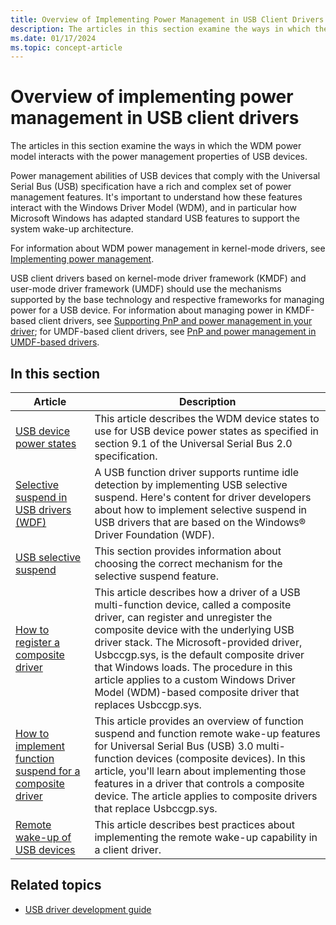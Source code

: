 ```yaml
---
title: Overview of Implementing Power Management in USB Client Drivers
description: The articles in this section examine the ways in which the WDM power model interacts with the power management properties of USB devices.
ms.date: 01/17/2024
ms.topic: concept-article
---
```


# Overview of implementing power management in USB client drivers

The articles in this section examine the ways in which the WDM power model interacts with the power management properties of USB devices.

Power management abilities of USB devices that comply with the Universal Serial Bus (USB) specification have a rich and complex set of power management features. It's important to understand how these features interact with the Windows Driver Model (WDM), and in particular how Microsoft Windows has adapted standard USB features to support the system wake-up architecture.

For information about WDM power management in kernel-mode drivers, see [Implementing power management](../kernel/introduction-to-power-management.md).

USB client drivers based on kernel-mode driver framework (KMDF) and user-mode driver framework (UMDF) should use the mechanisms supported by the base technology and respective frameworks for managing power for a USB device. For information about managing power in KMDF-based client drivers, see [Supporting PnP and power management in your driver](../wdf/supporting-pnp-and-power-management-in-your-driver.md); for UMDF-based client drivers, see [PnP and power management in UMDF-based drivers](../wdf/pnp-and-power-management-in-umdf-drivers.md).

## In this section

| Article | Description |
|---|---|
| [USB device power states](comparing-usb-device-states-to-wdm-device-states.md) | This article describes the WDM device states to use for USB device power states as specified in section 9.1 of the Universal Serial Bus 2.0 specification. |
| [Selective suspend in USB drivers (WDF)](selective-suspend-in-usb-drivers-wdf.md) | A USB function driver supports runtime idle detection by implementing USB selective suspend. Here's content for driver developers about how to implement selective suspend in USB drivers that are based on the Windows&reg; Driver Foundation (WDF). |
| [USB selective suspend](usb-selective-suspend.md) | This section provides information about choosing the correct mechanism for the selective suspend feature. |
| [How to register a composite driver](register-a-composite-driver.md) | This article describes how a driver of a USB multi-function device, called a composite driver, can register and unregister the composite device with the underlying USB driver stack. The Microsoft-provided driver, Usbccgp.sys, is the default composite driver that Windows loads. The procedure in this article applies to a custom Windows Driver Model (WDM)-based composite driver that replaces Usbccgp.sys. |
| [How to implement function suspend for a composite driver](how-to--implement-remote-and-function-wake-support.md) | This article provides an overview of function suspend and function remote wake-up features for Universal Serial Bus (USB) 3.0 multi-function devices (composite devices). In this article, you'll learn about implementing those features in a driver that controls a composite device. The article applies to composite drivers that replace Usbccgp.sys. |
| [Remote wake-up of USB devices](remote-wakeup-of-usb-devices.md) | This article describes best practices about implementing the remote wake-up capability in a client driver. |

## Related topics

- [USB driver development guide](usb-driver-development-guide.md)
